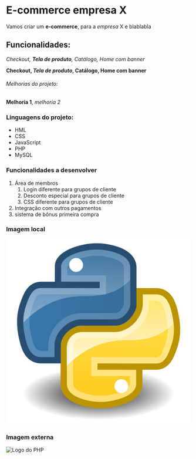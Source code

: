 # E-commerce empresa X

Vamos criar um **e-commerce**, para a *empresa* X e blablabla

## Funcionalidades:

_Checkout, **Tela de produto**, Catálogo, Home com banner_

**Checkout, _Tela de produto_, Catálogo, Home com banner**

###### Melhorias do projeto:

__Melhoria 1__, _melhoria 2_

### Linguagens do projeto:

* HML
* CSS
* JavaScript
* PHP
* MySQL


### Funcionalidades a desenvolver

1. Área de membros
    1. Login diferente para grupos de cliente
    2. Desconto especial para grupos de cliente
    3. CSS diferente para grupos de cliente
2. Integração com outros pagamentos
3. sistema de bônus primeira compra

### Imagem local

![Logo do Python](img/Python.png)

### Imagem externa

![Logo do PHP](https://www.google.com/url?sa=i&url=https%3A%2F%2Fpt.m.wikipedia.org%2Fwiki%2FFicheiro%3APHP-logo.svg&psig=AOvVaw2yPGMX2FeW7MgnuGfu4MSY&ust=1761255365647000&source=images&cd=vfe&opi=89978449&ved=0CBIQjRxqFwoTCICcn9bhuJADFQAAAAAdAAAAABAE)